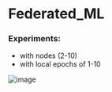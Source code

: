 # Federated_ML

### Experiments:
- with nodes (2-10)
- with local epochs of 1-10

![image](https://github.com/Volpix28/Federated_ML/assets/101355511/18aad33a-a288-4168-8cf7-f6a1c4fc514b)
